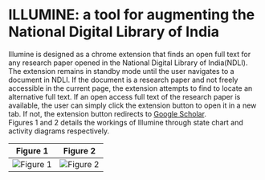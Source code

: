 # ILLUMINE: a tool for augmenting the National Digital Library of India

Illumine is designed as a chrome extension that finds an open full text for any research paper opened in the National Digital Library of India(NDLI). The extension remains in standby mode until the user navigates to a document in NDLI. If the document is a research paper and not freely accessible in the current page, the extension attempts to find to locate an alternative full text. If an open access full text of the research paper is available, the user can simply click the extension button to open it in a new tab. If not, the extension button redirects to [Google Scholar](https://www.google.com).  
Figures 1 and 2 details the workings of Illumine through state chart and activity diagrams respectively.

| Figure 1      | Figure 2      | 
|------------|-------------| 
| ![Figure 1](https://github.com/soumyaxyz/illumine/blob/master/State_Diagram.png)|![Figure 2](https://github.com/soumyaxyz/illumine/blob/master/Activity_Diagram.png) |


